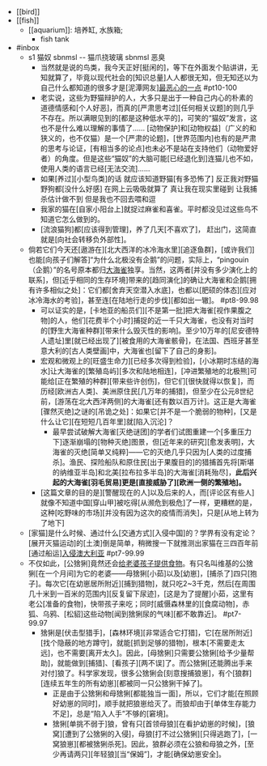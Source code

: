 - [[bird]]
- [[fish]]
    - [[aquarium]]: 培养缸, 水族箱;
        - fish tank
- #inbox
    - s1 猫奴 sbnmsl -- 猫爪挠玻璃 sbnmsl 恶臭
        - 当然就是说的鸟类，我今天正好[挺闲的]，等下在外面发个贴讲讲，无知就算了，毕竟以现代社会的[知识总量]人人都很无知，但无知还以为自己什么都知道的很多才是[泥潭网友][最恶心的一点](https://bbs.saraba1st.com/2b/thread-1979402-9-1.html) #pt10-100
        - 老实说，这些为野猫辩护的人，大多只是出于一种自己内心的朴素的道德情感和[个人好恶]，而真的[严肃思考过][任何相关议题]的则几乎不存在。所以满眼见到的[都是这种低水平的]，可笑的“猫奴”发言，这也不是什么难以理解的事情了……
[动物保护]和[动物权益]（广义的和狭义的，也不仅猫）是一个[严肃的论题]，[世界范围内]也有的是严肃的思考与论证，[有相当多的论点]也未必不是站在支持他们（动物爱好者）的角度。但是这些“猫奴”的大脑可能[已经退化到]连猫儿也不如，使用人类的语言已经[无法交流]……
        - 如果[养过][小型鸟类]的话 就应该知道野猫[有多恐怖了] 反正我对野猫野狗都[没什么好感] 在网上云吸吸就算了 真让我在现实里碰到 让我捕杀估计做不到 但是我也不回去喂和逗
        - 我家的猫在[自家小阳台上]就捉过麻雀和喜雀。平时都没见过这些鸟不知道它怎么做到的。
        - [流浪猫狗]都[应该得到管理]，养了几天[不喜欢了]，
赶出门，这简直就是[向社会转移负外部性]。
    - 倘若它们今天还[遨游在][北大西洋的冰冷海水里][追逐鱼群]，[或许我们]也能[向孩子们解答]“为什么北极没有企鹅”的问题，实际上，“pingouin（企鹅）”的名号原本都归[大海雀](https://zhuanlan.zhihu.com/p/377466764)独享。当然，这两者[并没有多少演化上的联系]，但[近乎相同的生存环境]带来的[趋同演化]的确让大海雀和企鹅[拥有许多相似之处]：它们都[舍弃天空潜入水底]，也都以[肥硕的体态][应对冰冷海水的考验]，甚至连[在陆地行走的步伐][都如出一辙]。 #pt8-99.98
        - 可以证实的是，[卡地亚的船员们][不是第一批]把大海雀[视作果腹之物]的人，他们[花费半个小时]捕捉的近一千只大海雀，也没有对当时的[野生大海雀种群][带来什么毁灭性的影响]。至少10万年的[尼安德特人遗址]里[就已经出现了][被食用的大海雀骸骨]，在法国、西班牙甚至意大利的[古人类壁画]中，大海雀也[留下了自己的身影]。
        - 宏观和微观上的[旺盛生命力][已经多次得到检验]，[小冰期时冻结的海水]让大海雀的[繁殖岛屿][多次和陆地相连]，[冲进繁殖地的北极熊]可能给[正在繁殖的种群][带来些许创伤]，但它们[很快就得以恢复]，而历经[欧洲古人类]、美洲原住民[几万年的捕猎]，但至少在公元8世纪前，[游荡在北大西洋两侧]的大海雀[还有数以百万计]。这正是大海雀[骤然灭绝]之谜的[吊诡之处]：如果它[并不是一个脆弱的物种]，[又是什么让它][在短短几百年里]就[陷入沉沦]？
            - 最早尝试破解大海雀[灭绝谜团]的学者们试图重建一个[多重压力下]逐渐崩塌的[物种灭绝]图景，但[近年来的研究][愈发表明]，大海雀的灭绝[简单又纯粹]——它的灭绝几乎只因为[人类的过度捕杀]。渔民、探险船队和原住民[出于果腹目的]的猎捕首先将[斯堪的纳维亚半岛]和北美[拉布拉多半岛]的大海雀[消耗殆尽]，__此后兴起的大海雀[羽毛贸易]更是[直接威胁了][欧洲一侧的繁殖地]。__
        - [这篇文章的目的是][警醒现在的人]以及后来的人，而[评论区有些人]就像不知道中国[穿山甲]被吃得[从濒危到极危]了一样，更糟糕的是，这种[吃野味的市场][并没有因为这次的疫情而消失]，只是[从地上转为了地下]
    - [家猫]是什么时候、通过什么[交通方式][入侵中国]的？学界有没有定论？
[展开灭猫运动]的[土澳]倒是简单，稍微搜一下就推测出家猫在三四百年前[通过船运][入侵澳大利亚](https://bbs.saraba1st.com/2b/thread-2022239-2-1.html) #pt7-99.99
    - 不仅如此，[公猞猁]竟然还会[给老婆孩子提供食物](https://zhuanlan.zhihu.com/p/376513874)。有只名叫维基的公猞猁[在一个月间]为它的老婆——母猞猁[小茹]以及[幼崽]，[捕杀了]四只[狍子]。每次它[在幼崽居所附近][捕到猎物]，就只吃2~3千克，然后[在周围几十米到一百米的范围内][反复留下尿迹]，[这是为了提醒]小茹，这里有老公[准备的食物]，快带孩子来吃；同时[威慑森林里的][食腐动物]，赤狐、乌鸦、[松貂]这些动物[闻到猞猁尿的气味][都不敢靠近]。 #pt7-99.97
        - 猞猁是[伏击型猎手]，[森林环境][非常适合它打猎]，它[在居所附近][找个隐蔽的地方蹲守]，就能[抓到足够的猎物]，根本[不需要走太远]，也不需要[离开太久]。因此，[母猞猁]只需要公猞猁[给予少量帮助]，就能做到[捕猎]、[看孩子][两不误]了。而公猞猁[还能腾出手来对付]狼了。科学家发现，很多公猞猁会[刻意搜捕狼崽]，有个[狼群][连续五年生的所有幼崽][都被同一只公猞猁干掉了]。
            - 正是由于公猞猁和母猞猁[都能独当一面]，所以，它们才能[在照顾好幼崽的同时]，顺手就把狼崽给灭了。而狼却由于[单体生存能力不足]，总是“陷入人手”不够的[窘境]。
            - 猞猁[单挑不弱于]狼，曾有只[首领母狼][在看护幼崽的时候]，[狼窝][遭到了公猞猁的入侵]，母狼[打不过公猞猁][只得逃跑了]，[一窝狼崽][都被猞猁杀死]。因此，狼群必须在公狼和母狼之外，[至少再请两只][年轻狼][当“保姆”]，才能[确保幼崽安全]。
